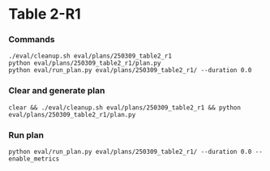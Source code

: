 # Table 2-R1

### Commands
```
./eval/cleanup.sh eval/plans/250309_table2_r1
python eval/plans/250309_table2_r1/plan.py
python eval/run_plan.py eval/plans/250309_table2_r1/ --duration 0.0
```

### Clear and generate plan
```
clear && ./eval/cleanup.sh eval/plans/250309_table2_r1 && python eval/plans/250309_table2_r1/plan.py
```

### Run plan
```
python eval/run_plan.py eval/plans/250309_table2_r1/ --duration 0.0 --enable_metrics
```
